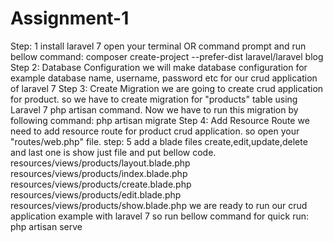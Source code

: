 # Assignment-1
Step: 1
install laravel 7
open your terminal OR command prompt and run bellow command:
composer create-project --prefer-dist laravel/laravel blog
Step 2: Database Configuration
we will make database configuration for example database name, username, password etc for our crud application of laravel 7
Step 3: Create Migration
we are going to create crud application for product. so we have to create migration for "products" table using Laravel 7 php artisan command.
Now we have to run this migration by following command:
php artisan migrate
Step 4: Add Resource Route
 we need to add resource route for product crud application. so open your "routes/web.php" file.
 step: 5 add a blade files
 create,edit,update,delete and last one is show
 just file and put bellow code.
resources/views/products/layout.blade.php
resources/views/products/index.blade.php
resources/views/products/create.blade.php
resources/views/products/edit.blade.php
resources/views/products/show.blade.php
we are ready to run our crud application example with laravel 7 so run bellow command for quick run:
php artisan serve
